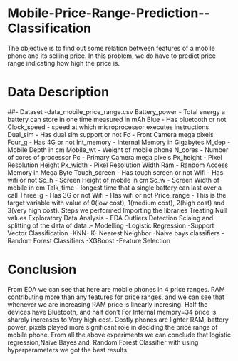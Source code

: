 # Mobile-Price-Range-Prediction--Classification
The objective is to find out some relation between features of a mobile phone and its selling price. In this problem, we do have to predict price range indicating how high the price is.
# Data Description
##- Dataset -data_mobile_price_range.csv
Battery_power - Total energy a battery can store in one time measured in mAh
Blue - Has bluetooth or not
Clock_speed - speed at which microprocessor executes instructions
Dual_sim - Has dual sim support or not
Fc - Front Camera mega pixels
Four_g - Has 4G or not
Int_memory - Internal Memory in Gigabytes
M_dep - Mobile Depth in cm
Mobile_wt - Weight of mobile phone
N_cores - Number of cores of processor
Pc - Primary Camera mega pixels
Px_height - Pixel Resolution Height
Px_width - Pixel Resolution Width
Ram - Random Access Memory in Mega Byte
Touch_screen - Has touch screen or not
Wifi - Has wifi or not
Sc_h - Screen Height of mobile in cm
Sc_w - Screen Width of mobile in cm
Talk_time - longest time that a single battery can last over a call
Three_g - Has 3G or not
Wifi - Has wifi or not
Price_range - This is the target variable with value of 0(low cost), 1(medium cost), 2(high cost) and 3(very high cost).
Steps we performed
Importing the libraries
Treating Null values
Exploratory Data Analysis - EDA
Outliers Detection
Sclaing and splitting of the data of data :-
Modelling -Logistic Regression -Support Vector Classification -KNN- K- Nearest Neighbor -Naive bays classifiers -Random Forest Classifiers -XGBoost -Feature Selection
# Conclusion
From EDA we can see that here are mobile phones in 4 price ranges.
RAM contributing more than any features for price ranges, and we can see that whenever we are increasing RAM price is linearly incresing.
Half the devices have Bluetooth, and half don’t
For Internal memory=34 price is sharply increases to Very high cost.
Costly phones are lighter
RAM, battery power, pixels played more significant role in deciding the price range of mobile phone.
From all the above experiments we can conclude that logistic regression,Naive Bayes and, Random Forest Classifier with using hyperparameters we got the best results
